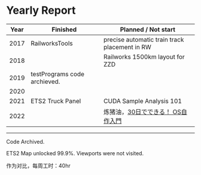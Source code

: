 # Yearly Report

Year | Finished | Planned / Not start
------------|-------------|--------------
2017 | RailworksTools | precise automatic train track placement in RW
2018 | | Railworks 1500km layout for ZZD
2019 | testPrograms code archieved. | 
2020 | |
2021 | ETS2 Truck Panel | CUDA Sample Analysis 101
2022 | | 炼猪油，[30日でできる！ OS自作入門](http://hrb.osask.jp/)


--------------------------------
Code Archived.

ETS2 Map unlocked 99.9%. Viewports were not visited.

作为对比，每周工时：40hr
